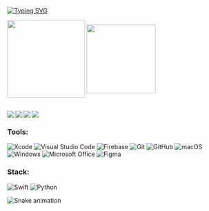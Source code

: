 [![Typing SVG](https://readme-typing-svg.herokuapp.com/?color=FF7F11&size=35&center=true&vCenter=true&width=1000&lines=Falaa+Dev,+Nick+aqui!+:%29)](https://git.io/typing-svg)

<div>
  
  <img align="center" height="180em" src="https://github-readme-stats.vercel.app/api?username=nickkennedi&show_icons=true&theme=great-gatsby&include_all_commits=true&count_public=true"/>
  <img align="center" height="160em" src="https://github-readme-stats.vercel.app/api/top-langs/?username=nickkennedi&layout=compact&langs_count=16&theme=great-gatsby"/>
</div>
<br>

<div>  
  
<a href="https://www.linkedin.com/in/nick-kennedy99/" target="_blank"><img align="left" src="https://img.shields.io/badge/-LinkedIn-%230077B5?style=for-the-badge&logo=linkedin&logoColor=white" target="_blank"></a>

<a  href="mailto: nickconta10@gmail.com" target="_blank"><img align="left" src="https://img.shields.io/badge/Gmail-D14836?style=for-the-badge&logo=gmail&logoColor=white" target="_blank"></a>

<a  href="https://www.instagram.com/nickkennedi/" target="_blank"><img align="left" src="https://img.shields.io/badge/Instagram-%23E4405F.svg?style=for-the-badge&logo=Instagram&logoColor=white" target="_blank"></a>

<a  href="https://www.tiktok.com/@nickkennedi" target="_blank"><img  src="https://img.shields.io/badge/TikTok-%23000000.svg?style=for-the-badge&logo=TikTok&logoColor=white" target="_blank"></a>

</div> 



### Tools:
![Xcode](https://img.shields.io/badge/Xcode-007ACC?style=for-the-badge&logo=Xcode&logoColor=white)
![Visual Studio Code](https://img.shields.io/badge/Visual%20Studio%20Code-0078d7.svg?style=for-the-badge&logo=visual-studio-code&logoColor=white)
![Firebase](https://img.shields.io/badge/Firebase-039BE5?style=for-the-badge&logo=Firebase&logoColor=white)
![Git](https://img.shields.io/badge/git-%23F05033.svg?style=for-the-badge&logo=git&logoColor=white)
![GitHub](https://img.shields.io/badge/github-%23121011.svg?style=for-the-badge&logo=github&logoColor=white)
![macOS](https://img.shields.io/badge/mac%20os-000000?style=for-the-badge&logo=macos&logoColor=F0F0F0)
![Windows](https://img.shields.io/badge/Windows-0078D6?style=for-the-badge&logo=windows&logoColor=white)
![Microsoft Office](https://img.shields.io/badge/Microsoft_Office-D83B01?style=for-the-badge&logo=microsoft-office&logoColor=white)
![Figma](https://img.shields.io/badge/figma-%23F24E1E.svg?style=for-the-badge&logo=figma&logoColor=white)

### Stack:
![Swift](https://img.shields.io/badge/swift-F54A2A?style=for-the-badge&logo=swift&logoColor=white)
![Python](https://img.shields.io/badge/python-3670A0?style=for-the-badge&logo=python&logoColor=ffdd54)




<!-- <div align="center">
<br><p align="centre"><b>Visitors Count</b></p>  
<p align="center"><img align="center" src="https://profile-counter.glitch.me/{nickkennedi}/count.svg" /></p> 

<br></div> -->
  
![Snake animation](https://github.com/nickkennedi/nickkennedi/blob/output/github-contribution-grid-snake.svg)
